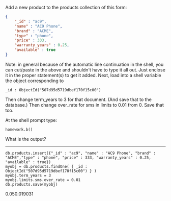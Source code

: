 Add a new product to the products collection of this form:
```JSON
{
	"_id" : "ac9",
	"name" : "AC9 Phone",
	"brand" : "ACME",
	"type" : "phone",
	"price" : 333,
	"warranty_years" : 0.25,
	"available" : true
}
```
Note: in general because of the automatic line continuation in the shell, you can cut/paste in the above and shouldn't have to type it all out. Just enclose it in the proper statement(s) to get it added. Next, load into a shell variable the object corresponding to

	_id : ObjectId("507d95d5719dbef170f15c00")

Then change term_years to 3 for that document. (And save that to the database.)
Then change over_rate for sms in limits to 0.01 from 0. Save that too.

At the shell prompt type:

	homework.b()

What is the output?

----

```
db.products.insert({"_id" : "ac9", "name" : "AC9 Phone", "brand" : "ACME","type" : "phone", "price" : 333, "warranty_years" : 0.25, "available" : true})
myobj = db.products.findOne( { _id : ObjectId("507d95d5719dbef170f15c00") } )
myobj.term_years = 3
myobj.limits.sms.over_rate = 0.01
db.products.save(myobj)
```

0.050.019031
